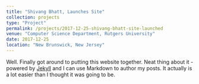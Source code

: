 ```yaml
---
title: "Shivang Bhatt, Launches Site"
collection: projects
type: "Project"
permalink: /projects/2017-12-25-shivang-bhatt-site-launched
venue: "Computer Science Department, Rutgers University"
date: 2017-12-25
location: "New Brunswick, New Jersey"
---
```


Well. Finally got around to putting this website together. Neat thing about it - powered by [Jekyll](http://jekyllrb.com) and I can use Markdown to author my posts. It actually is a lot easier than I thought it was going to be.
